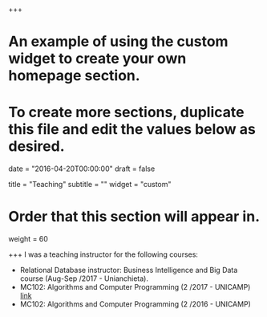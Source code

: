 +++
# An example of using the custom widget to create your own homepage section.
# To create more sections, duplicate this file and edit the values below as desired.

date = "2016-04-20T00:00:00"
draft = false

title = "Teaching"
subtitle = ""
widget = "custom"

# Order that this section will appear in.
weight = 60

+++
I was a teaching instructor for the following courses:

- Relational Database instructor: Business Intelligence and Big Data course (Aug-Sep /2017 - Unianchieta).
- MC102: Algorithms and Computer Programming (2 /2017 - UNICAMP) [link](<http://www.lis.ic.unicamp.br/~joana/mc102/2s2017.html>)
- MC102: Algorithms and Computer Programming (2 /2016 - UNICAMP) 



